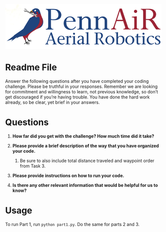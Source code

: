 ![alt_text](logos/image1.png 'image_tooltip')

# Readme File

Answer the following questions after you have completed your coding challenge. Please be truthful in your responses. Remember we are looking for commitment and willingness to learn, not previous knowledge, so don’t get discouraged if you’re having trouble. You have done the hard work already, so be clear, yet brief in your answers.

# Questions

1. **How far did you get with the challenge? How much time did it take?**

2. **Please provide a brief description of the way that you have organized your code.**

    1. Be sure to also include total distance traveled and waypoint order from Task 3.

3. **Please provide instructions on how to run your code.**

4. **Is there any other relevant information that would be helpful for us to know?**

# Usage

To run Part 1, run `python part1.py`. Do the same for parts 2 and 3.
